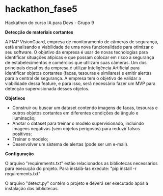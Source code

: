 # hackathon_fase5
Hackathon do curso IA para Devs - Grupo 9

**Detecção de materiais cortantes**

  A FIAP VisionGuard, empresa de monitoramento de câmeras de
segurança, está analisando a viabilidade de uma nova funcionalidade para
otimizar o seu software.
  O objetivo da empresa é usar de novas tecnologias para identificar
situações atípicas e que possam colocar em risco a segurança de
estabelecimentos e comércios que utilizam suas câmeras.
  Um dos principais desafios da empresa é utilizar Inteligência Artificial
para identificar objetos cortantes (facas, tesouras e similares) e emitir alertas
para a central de segurança.
  A empresa tem o objetivo de validar a viabilidade dessa feature, e para
isso, será necessário fazer um MVP para detecção supervisionada desses
objetos.

**Objetivos**

- Construir ou buscar um dataset contendo imagens de facas, tesouras e
outros objetos cortantes em diferentes condições de ângulo e
iluminação;
- Anotar o dataset para treinar o modelo supervisionado, incluindo
imagens negativas (sem objetos perigosos) para reduzir falsos positivos;
- Treinar o modelo;
- Desenvolver um sistema de alertas (pode ser um e-mail).
  
**Configuração**

O arquivo "requirements.txt" estão relacionados as bibliotecas necessários para execução do projeto.
Para instalá-las execute: "pip install -r requirements.txt"

O arquivo "detect.py" contém o projeto e deverá ser executado após a instalação das bibliotecas.

